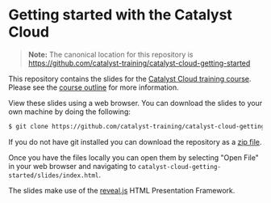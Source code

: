 # Getting started with the Catalyst Cloud

> **Note:** The canonical location for this repository is
> https://github.com/catalyst-training/catalyst-cloud-getting-started

This repository contains the slides for the [Catalyst Cloud training
course](https://www.catalyst.net.nz/training/catalyst-cloud-training). Please
see the [course outline](OUTLINE.md) for more information.

View these slides using a web browser. You can download the slides to your own
machine by doing the following:

```bash
$ git clone https://github.com/catalyst-training/catalyst-cloud-getting-started.git
```

If you do not have git installed you can download the repository as a [zip
file](https://github.com/catalyst-training/catalyst-cloud-getting-started/archive/master.zip).

Once you have the files locally you can open them by selecting "Open File" in
your web browser and navigating to
`catalyst-cloud-getting-started/slides/index.html`.

The slides make use of the [reveal.js](http://lab.hakim.se/reveal-js/#/) HTML
Presentation Framework.
